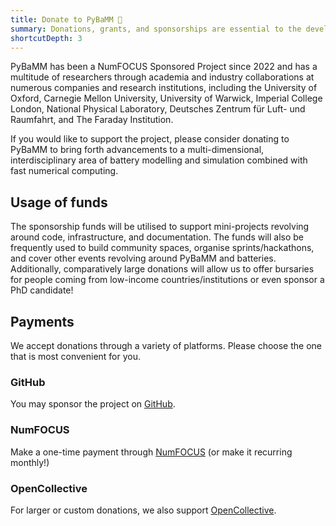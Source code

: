 ```yaml
---
title: Donate to PyBaMM 🔋
summary: Donations, grants, and sponsorships are essential to the development of PyBaMM. If you would like to support PyBaMM, please consider donating to the project.
shortcutDepth: 3
---
```


PyBaMM has been a NumFOCUS Sponsored Project since 2022 and has a multitude of researchers through academia and industry collaborations at numerous companies and research institutions, including the University of Oxford, Carnegie Mellon University, University of Warwick, Imperial College London, National Physical Laboratory, Deutsches Zentrum für Luft- und Raumfahrt, and The Faraday Institution.

If you would like to support the project, please consider donating to PyBaMM to bring forth advancements to a multi-dimensional, interdisciplinary area of battery modelling and simulation combined with fast numerical computing.

## Usage of funds
The sponsorship funds will be utilised to support mini-projects revolving around code, infrastructure, and documentation. The funds will also be frequently used to build community spaces, organise sprints/hackathons, and cover other events revolving around PyBaMM and batteries. Additionally, comparatively large donations will allow us to offer bursaries for people coming from low-income countries/institutions or even sponsor a PhD candidate!

## Payments
We accept donations through a variety of platforms. Please choose the one that is most convenient for you.

### GitHub
You may sponsor the project on [GitHub](https://github.com/sponsors/pybamm-team).

### NumFOCUS
Make a one-time payment through [NumFOCUS](https://numfocus.org/donate-for-pybamm) (or make it recurring monthly!)

### OpenCollective
For larger or custom donations, we also support [OpenCollective](https://opencollective.com/pybamm).
